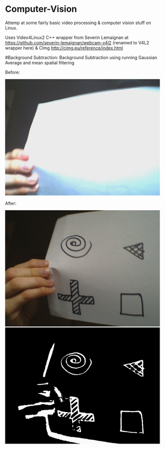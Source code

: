 # Computer-Vision
Attemp at some fairly basic video processing & computer vision stuff on Linux.

Uses Video4Linux2 C++ wrapper from Severin Lemaignan at
https://github.com/severin-lemaignan/webcam-v4l2 (renamed to V4L2 wrapper here)
& CImg http://cimg.eu/reference/index.html

#Background Subtraction:
Background Subtraction using running Gaussian Average and mean spatial filtering

Before:

![Original](images/image0.jpg?raw=true "Title")

After:

![Movement Detected](images/image2b.jpg?raw=true "Title")
![Movement Foreground](images/image2a.jpg?raw=true "Title")

